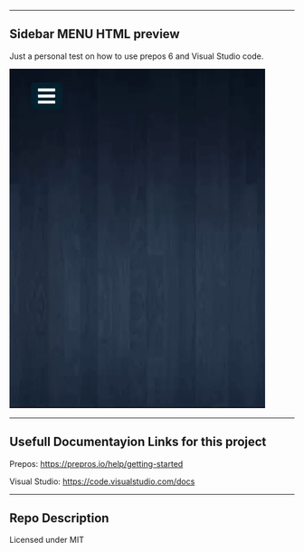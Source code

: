 ------------------------------
Sidebar MENU HTML preview
------------------------------

Just a personal test on how to use prepos 6 and Visual Studio code.

![Image of sidebarmenu](src/media/animate_preview.gif)

------------------------------
Usefull Documentayion Links for this project
------------------------------

Prepos:
https://prepros.io/help/getting-started

Visual Studio:
https://code.visualstudio.com/docs

------------------------------
Repo Description
------------------------------
Licensed under MIT